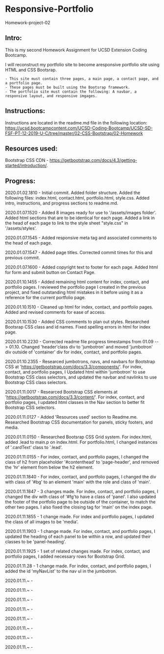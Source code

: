 # Responsive-Portfolio
Homework-project-02

Intro:
------------
This is my second Homework Assignment for UCSD Extension Coding Bootcamp.

I will reconstruct my portfolio site to become aresponsive portfolio site using HTML and CSS Bootsrap.

	- This site must contain three pages, a main page, a contact page, and a portfolio page.
	- These pages must be built using the Bootsrap framework.
	- The portfolio site must contain the following: A navbar, a responsive layout, and responsive imgages.

Instructions:
------------
Instructions are located in the readme.md file in the following location: https://ucsd.bootcampcontent.com/UCSD-Coding-Bootcamp/UCSD-SD-FSF-PT-12-2019-U-C/tree/master/02-CSS-Bootstrap/02-Homework

Resources used:
------------
Bootstrap CSS CDN  - https://getbootstrap.com/docs/4.3/getting-started/introduction/.


Progress:
------------
2020.01.02.1810 - Initial commit. Added folder structure. Added the following files: index.html, contact.html, portfolio.html, style.css. Added intro, instructions, and progress sections to readme.md.

2020.01.07.1520 - Added 8 images ready for use to '/assets/images folder'.  Added html sections that are to be identical for each page.  Added a link in the head of each page to link to the style sheet "style.css" in '/assets/styles'.

2020.01.07.1545 - Added responsive meta tag and associated comments to the head of each page.

2020.01.07.1547 - Added page titles.  Corrected commit times for this and previous commit.

2020.01.07.1600 - Added copyright text to footer for each page.  Added html for form and submit button on Contact Page.

2020.01.10.1455 - Added remaining html content for index, contact, and portfolio pages.  I reviewed the portfolio page I created in the previous project, and fixed outstanding html mistakes in it before using it as a reference for the current portfolio page.

2020.01.10.1510 - Cleaned up html for index, contact, and portfolio pages.  Added and revised comments for ease of access.

2020.01.10.1530 - Added CSS comments to plan out styles. Researched Bootsrap CSS class and id names.  Fixed spelling errors in html for index page.

2020.01.10.2230 - Corrected readme file progress timestamps from 01.09 --> 01.10.  Changed 'header'class div to 'jumbotron' and moved 'jumbotron' div outside of 'container' div for index, contact, and portfolio pages.  

2020.01.10.2355 - Researced jumbotrons, navs, and navbars for Bootstrap CSS at 'https://getbootstrap.com/docs/3.3/components/'. For index, contact, and portfolio pages, I Updated html within 'jumbotron' to use Bootstrap CSS class selectors, and updated the navbar and navlinks to use Bootstrap CSS class selectors.

2020.01.11.0017 - Researced Bootstrap CSS elements at 'https://getbootstrap.com/docs/3.3/content/'.  For index, contact, and portfolio pages, I updated html classes in the Nav section to better fit Bootstrap CSS selectors.

2020.01.11.0127 - Added 'Resources used' section to Readme.me. Researched Bootstrap CSS documentation for panels, sticky footers, and media.  

2020.01.11.0150 - Researched Bootsrap CSS Grid system. For index.html, added .lead to main.p on index.html. For portfolio.html, I changed instances of '.cardText' class to '.lead'. 

2020.01.11.0155 - For index, contact, and portfolio pages, I changed the class of h2 from placeholder '#contenthead' to 'page-header', and removed the 'hr' element from below the h2 element.

2020.01.11.1840 - For index, contact, and portfolio pages, I changed the div with class of '#bg' to an element 'main' with the role and class of 'main'.

2020.01.11.1847 - 3 changes made. For index, contact, and portfolio pages, I changed the div with class of '#fg'to have a class of 'panel'.  I also updated the footer of the portfolio page to be outside of the container, to match the other two pages.  I also fixed the closing tag for 'main' on the index page.

2020.01.11.1855 - 1 change made. For index and portfolio pages, I updated the class of all images to be 'media'.

2020.01.11.1903 - 1 change made. For index, contact, and portfolio pages, I updated the heading of each panel to be within a row, and updated their classes to be 'panel-heading'.

2020.01.11.1925 - 1 set of related changes made. For index, contact, and portfolio pages, I added necessary rows for Bootstrap Grid.

2020.01.11.28 - 1 change made. For index, contact, and portfolio pages, I added the id 'myNavList' to the nav ul in the jumbotron.

2020.01.11.~ -

2020.01.11.~ -

2020.01.11.~ -

2020.01.11.~ -

2020.01.11.~ -

2020.01.11.~ -

2020.01.11.~ -

2020.01.11.~ -